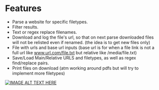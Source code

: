 # Features  
  
- Parse a website for specific filetypes.  
- Filter results.  
- Text or regex replace filenames.  
- Download and log the file's url, so that on next parse downloaded files will not be relisted even if renamed. (the idea is to get new files only)  
- File with urls  and base url inputs (base url is for when a file link is not a full url like www.url.com/file.txt but relative like /media/file.txt)  
- Save/Load Main/Relative URLS and filetypes, as well as regex find/replace pairs.  
- Print files on download (atm working around pdfs but will try to implement more filetypes)  

[![IMAGE ALT TEXT HERE](https://img.youtube.com/vi/MxlMezy-EgM/0.jpg)](https://www.youtube.com/watch?v=MxlMezy-EgM)
